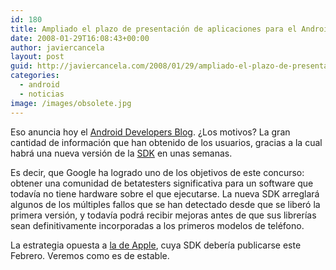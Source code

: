 ```yaml
---
id: 180
title: Ampliado el plazo de presentación de aplicaciones para el Android Developer Challenge
date: 2008-01-29T16:08:43+00:00
author: javiercancela
layout: post
guid: http://javiercancela.com/2008/01/29/ampliado-el-plazo-de-presentacion-de-aplicaciones-para-el-android-developer-challenge/
categories:
  - android
  - noticias
image: /images/obsolete.jpg
---
```

Eso anuncia hoy el [Android Developers Blog](http://android-developers.blogspot.com/2008/01/deadline-extension-for-android.html "Deadline Extension for the Android Developer Challenge"). ¿Los motivos? La gran cantidad de información que han obtenido de los usuarios, gracias a la cual habrá una nueva versión de la [SDK](http://code.google.com/android/download.html "Download the Android SDK") en unas semanas.

Es decir, que Google ha logrado uno de los objetivos de este concurso: obtener una comunidad de betatesters significativa para un software que todavía no tiene hardware sobre el que ejecutarse. La nueva SDK arreglará algunos de los múltiples fallos que se han detectado desde que se liberó la primera versión, y todavía podrá recibir mejoras antes de que sus librerías sean definitivamente incorporadas a los primeros modelos de teléfono.

La estrategia opuesta a [la de Apple](http://javiercancela.com/2007/10/18/sdk-para-el-iphone/ "SDK para el iPhone"), cuya SDK debería publicarse este Febrero. Veremos como es de estable.